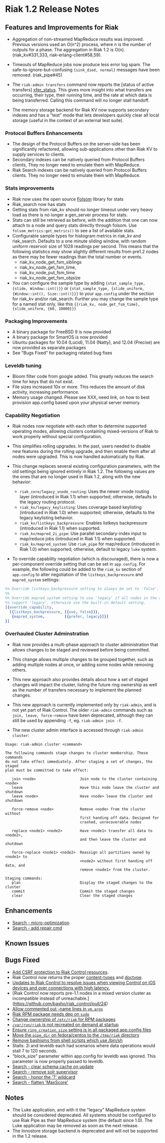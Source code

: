 # Riak 1.2 Release Notes

## Features and Improvements for Riak

* Aggregation of non-streamed MapReduce results was
  improved. Previous versions used an O(n^2) process, where n is
  the number of outputs for a phase. The aggregation in Riak 1.2 is
  O(n). (riak_kv#331,333, riak-erlang-client#58,59).

* Timeouts of MapReduce jobs now produce less error log spam. The
  safe-to-ignore-but-confusing `{sink_died, normal}` messages have
  been removed. (riak_pipe#45)

* The `riak-admin transfers` command now reports the
  [status of active transfers] [xfer_status].  This gives more insight
  into what transfers are occurring, their type, their running time,
  and the rate at which data is being transferred.  Calling this
  command will no longer stall handoff.

* The memory storage backend for Riak KV now supports secondary indexes and has a "test" mode that lets developers quickly clear all local storage (useful in the context of an external test suite).

### Protocol Buffers Enhancements

* The design of the Protocol Buffers on the server-side has been significantly refactored, allowing sub-applications other than Riak KV to supply services to clients.
* Secondary indexes can be natively queried from Protocol Buffers clients, They no longer need to emulate them with MapReduce.
* Riak Search indexes can be natively queried from Protocol Buffers clients. They no longer need to emulate them with MapReduce.

### Stats improvements

* Riak now uses the open source [Folsom](https://github.com/boundary/folsom) library for stats
* Riak_search now has stats
* Getting stats from riak_kv should no longer timeout under very heavy load as there is no longer a gen_server
process for stats.
* Stats can still be retrieved as before, with the addition that one can now attach to a node and
query stats directly through folsom. Use `folsom_metrics:get_metrics()` to see a list of available stats.
* Configurable sample types for histogram metrics in riak_kv and riak_search. Defaults to a one minute sliding window, with random uniform reservoir size of 1028 readings per second. This means that the following statistics *may* show slightly different results from pre1.2 nodes as there may be fewer readings than the total number or events.
    * riak_kv_node_get_fsm_siblings
    * riak_kv_node_get_fsm_time,
    * riak_kv_node_put_fsm_time
    * riak_kv_node_get_fsm_objsize
* You can configure the sample type by adding
    `{stat_sample_type, {slide, Window::int()}}` or `{stat_sample_type, {slide_uniform, {Window::int(), Size::int()}}}` to your `app.config` under the section for riak_kv and/or riak_search. Further you may change the sample type for a named stat only, like this `{{riak_kv, node_get_fsm_time}, {slide_uniform, {60, 10000}}}`

### Packaging Improvements

* A binary package for FreeBSD 9 is now provided
* A binary package for SmartOS is now provided
* Ubuntu packages for 10.04 (Lucid), 11.04 (Natty), and 12.04 (Precise) are now provided as separate packages
* See "Bugs Fixed" for packaging related bug fixes

### Leveldb tuning
* Bloom filter code from google added.  This greatly reduces the search time for keys that do not exist.
* File sizes increased 10x or more.  This reduces the amount of disk activity, increasing performance.
* Memory usage changed.  Please see XXX, need link, on how to best provision app.config based upon your physical server memory.

### Capability Negotiation

* Riak nodes now negotiate with each other to determine supported operating modes,
  allowing clusters containing mixed-versions of Riak to work properly without special
  configuration.

* This simplifies rolling upgrades. In the past, users needed to disable new features
  during the rolling upgrade, and then enable them after all nodes were upgraded. This
  is now handled automatically by Riak.

* This change replaces several existing configuration parameters, with the old settings
  being ignored entirely in Riak 1.2. The following values are the ones that are no longer
  used in Riak 1.2, along with the new behavior:
  * `riak_core/legacy_vnode_routing`: Uses the newer vnode routing layer (introduced in Riak 1.1) when supported; otherwise, defaults to the legacy routing protocol.
  * `riak_kv/legacy_keylisting`: Uses coverage based keylisting (introduced in Riak 1.0) when supported; otherwise,
    defaults to the legacy keylisting behavior.
  * `riak_kv/listkeys_backpressure`: Enables listkeys backpressure (introduced in Riak 1.1) when supported.
  * `riak_kv/mapred_2i_pipe`: Use parallel secondary-index input to map/reduce jobs (introduced in Riak 1.1) when supported.
  * `riak_kv/mapred_system`: Use `riak_pipe` for map/reduce (introduced in Riak 1.0) when supported; otherwise, default to legacy `luke` system.

* To override capability negotiation (which is discouraged), there is now a per-component override setting
  that can be set in `app.config`. For example, the following could be added to the `riak_kv` section of
  `app.config` to alter negotiation of the `listkeys_backpressure` and `mapred_system` settings:

```erlang
%% Override listkeys_backpressure setting to always be set to 'false'.
%%
%% Override mapred_system setting to use 'legacy' if all nodes in the cluster
%% support 'legacy', otherwise use the built-in default setting.
[{override_capability,
  [{listkeys_backpressure, [{use, false}]},
   {mapred_system,         [{prefer, legacy}]}]
}]
```

### Overhauled Cluster Adminstration

* Riak now provides a multi-phase approach to cluster administration
  that allows changes to be staged and reviewed before being committed.

* This change allows multiple changes to be grouped together, such as
  adding multiple nodes at once, or adding some nodes while removing
  others.

* This new approach also provides details about how a set of staged
  changes will impact the cluster, listing the future ring ownership
  as well as the number of transfers necessary to implement the planned
  changes.

* This new approach is currently implemented only by `riak-admin`, and
  is not yet part of Riak Control. The older `riak-admin` commands such
  as `join, leave, force-remove` have been deprecated, although they can
  still be used by appending `-f`, eg. `riak-admin join -f`.

* The new cluster admin interface is accessed through `riak-admin cluster`:

```text
Usage: riak-admin cluster <command>

The following commands stage changes to cluster membership. These commands
do not take effect immediately. After staging a set of changes, the staged
plan must be committed to take effect:

   join <node>                    Join node to the cluster containing <node>
   leave                          Have this node leave the cluster and shutdown
   leave <node>                   Have <node> leave the cluster and shutdown

   force-remove <node>            Remove <node> from the cluster without
                                  first handing off data. Designed for
                                  crashed, unrecoverable nodes

   replace <node1> <node2>        Have <node1> transfer all data to <node2>,
                                  and then leave the cluster and shutdown

   force-replace <node1> <node2>  Reassign all partitions owned by <node1> to
                                  <node2> without first handing off data, and
                                  remove <node1> from the cluster.

Staging commands:
   plan                           Display the staged changes to the cluster
   commit                         Commit the staged changes
   clear                          Clear the staged changes
```

## Enhancements

* [Search - micro-optimization](https://github.com/basho/riak_search/pull/101)
* [Search - add repair cmd](https://github.com/basho/riak_search/pull/107)

## Known Issues

## Bugs Fixed

* [Add CSRF protection to Riak Control resources](https://github.com/basho/riak_control/pull/28).
* Riak Control now returns the proper [content-types](https://github.com/basho/riak_control/pull/18) and [doctype](https://github.com/basho/riak_control/pull/16).
* [Updates to Riak Control to resolve issues when viewing
  Control on iOS devices and over connections with high latency.](https://github.com/basho/riak_control/pull/21)
* [Riak Control now reports pre-1.1 nodes in a mixed version cluster as incompatible instead of unreachable.] (https://github.com/basho/riak_control/pull/24)
* [Allow commented out -name lines in `vm.args`](https://github.com/basho/riak/issues/175)
* [Riak RPM package needs dep on `sudo`](https://github.com/basho/riak/issues/163)
* [Change ownership of `/etc/riak` for RPM packages](https://github.com/basho/riak/issues/165)
* [`/var/run/riak` is not recreated on demand at startup](https://github.com/basho/riak/issues/130)
* [Ensure `ring_creation_size` setting is in all packaged app.config files](https://github.com/basho/riak/issues/139)
* [Move the `pipe_dir` on fedora/centos to the `/tmp/riak` directory](https://github.com/basho/riak/issues/150)
* [Remove bashisms from shell scripts which use /bin/sh](https://github.com/basho/riak/issues/141)
* Stalls:  2i and leveldb each had scenarios where data operations would stall 7 to 120 seconds.
* "block_size" parameter within app.config for leveldb was ignored.  This parameter is now properly passed to leveldb.
* [Search - clear schema cache on update](https://github.com/basho/riak_search/pull/110)
* [Search - remove solr supervisor](https://github.com/basho/riak_search/pull/113)
* [Search - honor the '?' wildcard](https://github.com/basho/riak_search/pull/114)
* [Search - flatten 'MaxScore'](https://github.com/basho/riak_search/pull/119)

## Notes

* The Luke application, and with it the "legacy" MapReduce system should be considered deprecated.  All systems should be configured to use Riak Pipe as their MapReduce system (the default since 1.0).  The Luke application may be removed as soon as the next release.
* The Innostore storage backend is deprecated and will not be supported in the 1.2 release.

[xfer_status]: http://basho.com/blog/technical/2012/06/25/Riak-Admin-Transfers-in-1-2-Release/

